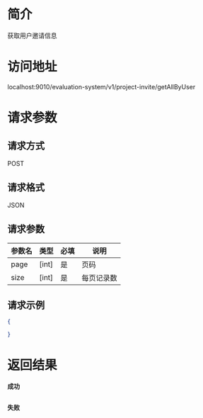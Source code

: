 # 简介
获取用户邀请信息

# 访问地址
localhost:9010/evaluation-system/v1/project-invite/getAllByUser

# 请求参数

## 请求方式
POST

## 请求格式
JSON

## 请求参数
|参数名|类型|必填|说明|
|-|-|-|-|
|page|[int]|是|页码|
|size|[int]|是|每页记录数|

## 请求示例
```json
{

}
```

# 返回结果
**成功**
```json
```

**失败**
